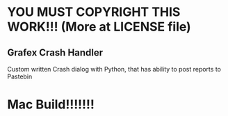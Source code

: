 # YOU MUST COPYRIGHT THIS WORK!!! (More at LICENSE file)

##  Grafex Crash Handler
Custom written Crash dialog with Python, that has ability to post reports to Pastebin
# Mac Build!!!!!!!
